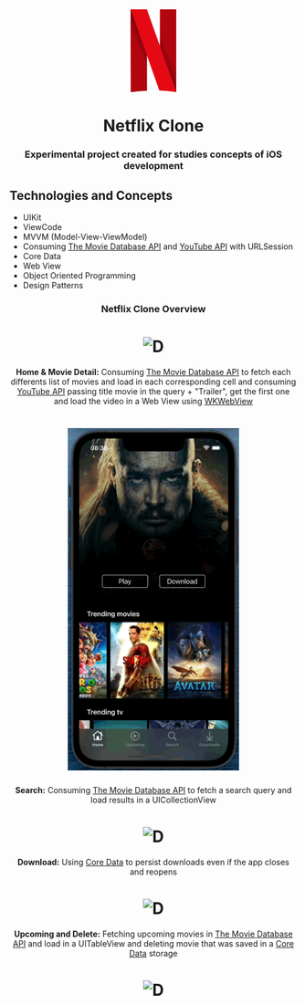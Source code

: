 <div align="center">
     <img alt="D" title="Netflix" src="Documentation/logo.png" width="80px" />
</div>

<h1 align="center">
  Netflix Clone
</h1> 

<h3 align="center">
  Experimental project created for studies concepts of iOS development
</h3>

## Technologies and Concepts

* UIKit
* ViewCode
* MVVM (Model-View-ViewModel)
* Consuming [The Movie Database API][TMDb] and [YouTube API][yt] with URLSession
* Core Data
* Web View
* Object Oriented Programming
* Design Patterns

<h3 align="center">
<b>Netflix Clone Overview</b>
<h3>
<h1 align="center">
     <img alt="D" title="Netflix" src="Documentation/overview.gif" width="300px" />
</h1>



<p align="center">
  <b>Home & Movie Detail:</b> Consuming <a href="https://www.themoviedb.org/settings/api">The Movie Database API</a> to fetch each differents list of movies and load in each corresponding cell and consuming <a href="https://developers.google.com/youtube/v3">YouTube API</a> passing title movie in the query + "Trailer", get the first one and load the video in a Web View using <a href="https://developer.apple.com/documentation/webkit/wkwebview">WKWebView</a> 
<p>
<h1 align="center">
     <img alt="D" title="Netflix" src="Documentation/movieDetailAndWebView.gif" width="300px" />
</h1>


<p align="center">
<b>Search:</b> Consuming <a href="https://www.themoviedb.org/settings/api">The Movie Database API</a> to fetch a search query and load results in a UICollectionView
<p>
<h1 align="center">
  <img alt="D" title="Netflix" src="Documentation/search.gif" width="300px" />
</h1>

  
<p align="center">
<b>Download:</b> Using <a href="https://developer.apple.com/documentation/coredata">Core Data</a> to persist downloads even if the app closes and reopens
<p>
<h1 align="center">
      <img alt="D" title="Netflix" src="Documentation/downloadCoreData.gif" width="300px" />
</h1>

<p align="center">
<b>Upcoming and Delete:</b> Fetching upcoming movies in <a href="https://www.themoviedb.org/settings/api">The Movie Database API</a> and load in a UITableView and deleting movie that was saved in a <a href="https://developer.apple.com/documentation/coredata">Core Data</a> storage 
<p>
<h1 align="center">
     <img alt="D" title="Netflix" src="Documentation/upComingAndDelete.gif" width="300px" />
</h1>

[TMDb]: https://www.themoviedb.org/settings/api
[yt]: https://developers.google.com/youtube/v3
[wkwv]: https://developer.apple.com/documentation/webkit/wkwebview

